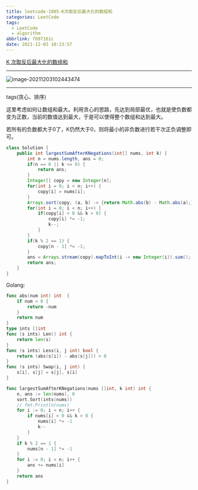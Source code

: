 ```yaml
---
title: leetcode-1005-K次取反后最大化的数组和
categories: LeetCode
tags:
  - LeetCode
  - algorithm
abbrlink: f097161c
date: 2021-12-03 10:23:57
---
```


[K 次取反后最大化的数组和](https://leetcode-cn.com/problems/maximize-sum-of-array-after-k-negations/)

<hr/>

![image-20211203102443474](https://gitee.com/cao_ziqiang/img/raw/master/20211203102443.png)

<hr/>

tags(贪心、排序)

这里考虑如何让数组和最大。利用贪心的思路，先达到局部最优，也就是使负数都变为正数，当前的数值达到最大，于是可以使得整个数组和达到最大。

若所有的负数都大于0了，K仍然大于0，则将最小的非负数进行若干次正负调整即可。

```java
class Solution {
    public int largestSumAfterKNegations(int[] nums, int k) {
        int n = nums.length, ans = 0;
        if(n == 0 || k <= 0) {
            return ans;
        }
        Integer[] copy = new Integer[n];
        for(int i = 0; i < n; i++) {
            copy[i] = nums[i];
        }
        Arrays.sort(copy, (a, b) -> {return Math.abs(b) - Math.abs(a);});
        for(int i = 0; i < n; i++) {
            if(copy[i] < 0 && k > 0) {
                copy[i] *= -1;
                k--;
            }
        }
        if(k % 2 == 1) {
            copy[n - 1] *= -1;
        }
        ans = Arrays.stream(copy).mapToInt(i -> new Integer(i)).sum();
        return ans;
    }
}
```

Golang:

```go
func abs(num int) int  {
    if num < 0 {
        return -num
    }
    return num
}
type ints []int
func (s ints) Len() int {
    return len(s)
}
func (s ints) Less(i, j int) bool {
    return (abs(s[i]) - abs(s[j])) > 0
} 
func (s ints) Swap(i, j int) {
    s[i], s[j] = s[j], s[i]
}

func largestSumAfterKNegations(nums []int, k int) int {
    n, ans := len(nums), 0
    sort.Sort(ints(nums))
    // fmt.Println(nums)
    for i := 0; i < n; i++ {
        if nums[i] < 0 && k > 0 {
            nums[i] *= -1
            k--
        }
    } 
    if k % 2 == 1 {
        nums[n - 1] *= -1
    }
    for i := 0; i < n; i++ {
        ans += nums[i]
    }
    return ans
}
```

